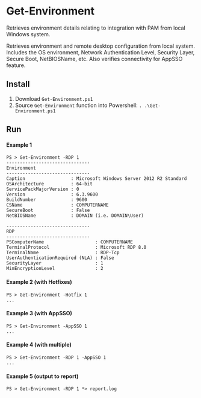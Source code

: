 # Get-Environment
Retrieves environment details relating to integration with PAM from local Windows system.

Retrieves environment and remote desktop configuration from local system. Includes the OS environment, Network Authentication Level, Security Layer, Secure Boot, NetBIOSName, etc. Also verifies connectivity for AppSSO feature.

## Install
1. Download `Get-Environment.ps1`
2. Source `Get-Environment` function into Powershell: `. .\Get-Environment.ps1`

## Run
#### Example 1
```
PS > Get-Environment -RDP 1
-------------------------------
Environment
-------------------------------
Caption                 : Microsoft Windows Server 2012 R2 Standard
OSArchitecture          : 64-bit
ServicePackMajorVersion : 0
Version                 : 6.3.9600
BuildNumber             : 9600
CSName                  : COMPUTERNAME
SecureBoot              : False
NetBIOSName             : DOMAIN (i.e. DOMAIN\User)

-------------------------------
RDP
-------------------------------
PSComputerName                   : COMPUTERNAME
TerminalProtocol                 : Microsoft RDP 8.0
TerminalName                     : RDP-Tcp
UserAuthenticationRequired (NLA) : False
SecurityLayer                    : 1
MinEncryptionLevel               : 2
```

#### Example 2 (with Hotfixes)
```
PS > Get-Environment -Hotfix 1
...
```

#### Example 3 (with AppSSO)
```
PS > Get-Environment -AppSSO 1
...
```

#### Example 4 (with multiple)
```
PS > Get-Environment -RDP 1 -AppSSO 1
...
```

#### Example 5 (output to report)
```
PS > Get-Environment -RDP 1 *> report.log
```